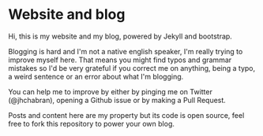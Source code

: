 # Website and blog

Hi, this is my website and my blog, powered by Jekyll and bootstrap.

Blogging is hard and I'm not a native english speaker, I'm really trying to improve myself here.
That means you might find typos and grammar mistakes so I'd be very grateful if you correct me on anything, being a typo, a weird sentence or an error about what I'm blogging.

You can help me to improve by either by pinging me on Twitter (@jhchabran), opening a Github issue or by making a Pull Request.

Posts and content here are my property but its code is open source,
feel free to fork this repository to power your own blog.
